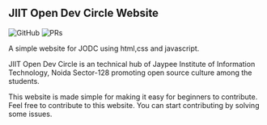 
## JIIT Open Dev Circle Website

![GitHub](https://img.shields.io/github/license/mashape/apistatus.svg)
![PRs](https://img.shields.io/badge/PR%27s%20Welcome--green.svg)

A simple website for JODC using html,css and javascript.

JIIT Open Dev Circle is an technical hub of Jaypee Institute of Information Technology, Noida Sector-128 promoting open source culture among the students.

This website is made simple for making it easy for beginners to contribute.
Feel free to contribute to this website.
You can start contributing by solving some issues.
